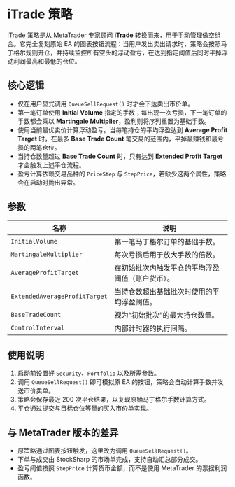 # iTrade 策略

iTrade 策略是从 MetaTrader 专家顾问 **iTrade** 转换而来，用于手动管理做空组合。它完全复刻原始 EA 的图表按钮流程：当用户发出卖出请求时，策略会按照马丁格尔规则开仓，并持续监控所有空头的浮动盈亏，在达到指定阈值后同时平掉浮动利润最高和最低的仓位。

## 核心逻辑

- 仅在用户显式调用 `QueueSellRequest()` 时才会下达卖出市价单。
- 第一笔订单使用 **Initial Volume** 指定的手数；每出现一次亏损，下一笔订单的手数都会乘以 **Martingale Multiplier**，盈利则将序列重置为基础手数。
- 使用当前最优卖价计算浮动盈亏。当每笔持仓的平均浮盈达到 **Average Profit Target** 时，在最多 **Base Trade Count** 笔交易的范围内，平掉最赚钱和最亏损的两笔仓位。
- 当持仓数量超过 **Base Trade Count** 时，只有达到 **Extended Profit Target** 才会触发上述平仓流程。
- 盈亏计算依赖交易品种的 `PriceStep` 与 `StepPrice`，若缺少这两个属性，策略会在启动时抛出异常。

## 参数

| 名称 | 说明 |
| ---- | ---- |
| `InitialVolume` | 第一笔马丁格尔订单的基础手数。 |
| `MartingaleMultiplier` | 每次亏损后用于放大手数的倍数。 |
| `AverageProfitTarget` | 在初始批次内触发平仓的平均浮盈阈值（账户货币）。 |
| `ExtendedAverageProfitTarget` | 当持仓数超出基础批次时使用的平均浮盈阈值。 |
| `BaseTradeCount` | 视为“初始批次”的最大持仓数量。 |
| `ControlInterval` | 内部计时器的执行间隔。 |

## 使用说明

1. 启动前设置好 `Security`、`Portfolio` 以及所需参数。
2. 调用 `QueueSellRequest()` 即可模拟原 EA 的按钮，策略会自动计算手数并发送市价卖单。
3. 策略会保存最近 200 次平仓结果，以复现原始马丁格尔手数计算方式。
4. 平仓通过提交与目标仓位等量的买入市价单实现。

## 与 MetaTrader 版本的差异

- 原策略通过图表按钮触发，这里改为调用 `QueueSellRequest()`。
- 下单与成交由 StockSharp 的市场单完成，支持自动汇总部分成交。
- 盈亏阈值按照 `StepPrice` 计算货币金额，而不是使用 MetaTrader 的票据利润函数。

